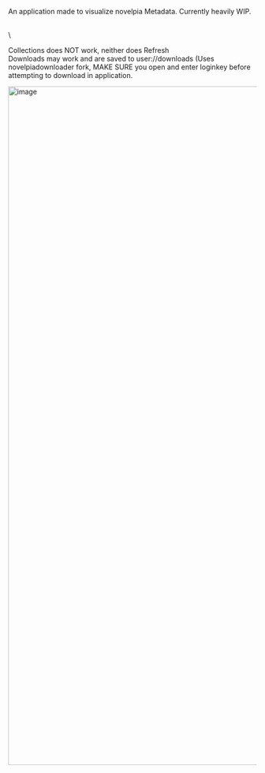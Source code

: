 An application made to visualize novelpia Metadata. Currently heavily WIP.

\
\

Collections does NOT work, neither does Refresh
\
Downloads may work and are saved to user://downloads (Uses novelpiadownloader fork, MAKE SURE you open and enter loginkey before attempting to download in application.

<img width="2438" height="1378" alt="image" src="https://github.com/user-attachments/assets/247b75e7-b194-4c4b-af62-d33ba0b888b2" />
